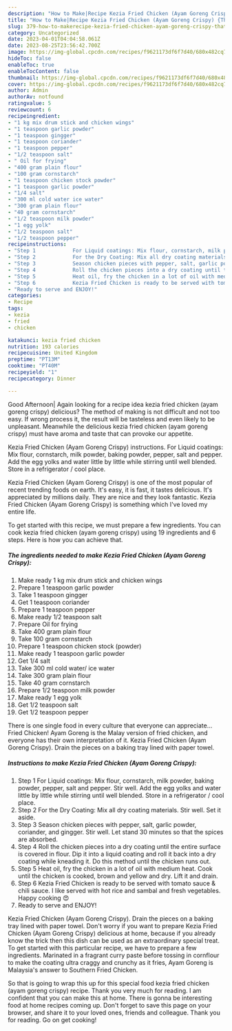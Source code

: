 ```yaml
---
description: "How to Make|Recipe Kezia Fried Chicken (Ayam Goreng Crispy) {That is Simple"
title: "How to Make|Recipe Kezia Fried Chicken (Ayam Goreng Crispy) {That is Simple"
slug: 379-how-to-makerecipe-kezia-fried-chicken-ayam-goreng-crispy-that-is-simple
category: Uncategorized
date: 2023-04-01T04:04:58.061Z
date: 2023-08-25T23:56:42.700Z
image: https://img-global.cpcdn.com/recipes/f9621173df6f7d40/680x482cq70/kezia-fried-chicken-ayam-goreng-crispy-recipe-main-photo.jpg
hideToc: false
enableToc: true
enableTocContent: false
thumbnail: https://img-global.cpcdn.com/recipes/f9621173df6f7d40/680x482cq70/kezia-fried-chicken-ayam-goreng-crispy-recipe-main-photo.jpg
cover: https://img-global.cpcdn.com/recipes/f9621173df6f7d40/680x482cq70/kezia-fried-chicken-ayam-goreng-crispy-recipe-main-photo.jpg
author: Admin
authorAv: notfound
ratingvalue: 5
reviewcount: 6
recipeingredient:
- "1 kg mix drum stick and chicken wings"
- "1 teaspoon garlic powder"
- "1 teaspoon gingger"
- "1 teaspoon coriander"
- "1 teaspoon pepper"
- "1/2 teaspoon salt"
- " Oil for frying"
- "400 gram plain flour"
- "100 gram cornstarch"
- "1 teaspoon chicken stock powder"
- "1 teaspoon garlic powder"
- "1/4 salt"
- "300 ml cold water ice water"
- "300 gram plain flour"
- "40 gram cornstarch"
- "1/2 teaspoon milk powder"
- "1 egg yolk"
- "1/2 teaspoon salt"
- "1/2 teaspoon pepper"
recipeinstructions:
- "Step 1            For Liquid coatings: Mix flour, cornstarch, milk powder, baking powder, pepper, salt and pepper. Stir well. Add the egg yolks and water little by little while stirring until well blended. Store in a refrigerator / cool place."
- "Step 2            For the Dry Coating: Mix all dry coating materials. Stir well. Set it aside."
- "Step 3            Season chicken pieces with pepper, salt, garlic powder, coriander, and gingger. Stir well. Let stand 30 minutes so that the spices are absorbed."
- "Step 4            Roll the chicken pieces into a dry coating until the entire surface is covered in flour. Dip it into a liquid coating and roll it back into a dry coating while kneading it. Do this method until the chicken runs out."
- "Step 5            Heat oil, fry the chicken in a lot of oil with medium heat. Cook until the chicken is cooked, brown and yellow and dry. Lift it and drain."
- "Step 6            Kezia Fried Chicken is ready to be served with tomato sauce &amp; chili sauce. I like served with hot rice and sambal and fresh vegetables. Happy cooking 😍"
- "Ready to serve and ENJOY!"
categories:
- Recipe
tags:
- kezia
- fried
- chicken

katakunci: kezia fried chicken 
nutrition: 193 calories
recipecuisine: United Kingdom
preptime: "PT13M"
cooktime: "PT40M"
recipeyield: "1"
recipecategory: Dinner

---
```



Good Afternoon| Again looking for a recipe idea kezia fried chicken (ayam goreng crispy) delicious? The method of making is not difficult and not too easy. If wrong process it, the result will be tasteless and even likely to be unpleasant. Meanwhile the delicious kezia fried chicken (ayam goreng crispy) must have aroma and taste that can provoke our appetite.





Kezia Fried Chicken (Ayam Goreng Crispy) instructions. For Liquid coatings: Mix flour, cornstarch, milk powder, baking powder, pepper, salt and pepper. Add the egg yolks and water little by little while stirring until well blended. Store in a refrigerator / cool place.

Kezia Fried Chicken (Ayam Goreng Crispy) is one of the most popular of recent trending foods on earth. It's easy, it is fast, it tastes delicious. It's appreciated by millions daily. They are nice and they look fantastic. Kezia Fried Chicken (Ayam Goreng Crispy) is something which I've loved my entire life.


To get started with this recipe, we must prepare a few ingredients. You can cook kezia fried chicken (ayam goreng crispy) using 19 ingredients and 6 steps. Here is how you can achieve that.

<!--inarticleads1-->

##### The ingredients needed to make Kezia Fried Chicken (Ayam Goreng Crispy):

1. Make ready 1 kg mix drum stick and chicken wings
1. Prepare 1 teaspoon garlic powder
1. Take 1 teaspoon gingger
1. Get 1 teaspoon coriander
1. Prepare 1 teaspoon pepper
1. Make ready 1/2 teaspoon salt
1. Prepare  Oil for frying
1. Take 400 gram plain flour
1. Take 100 gram cornstarch
1. Prepare 1 teaspoon chicken stock (powder)
1. Make ready 1 teaspoon garlic powder
1. Get 1/4 salt
1. Take 300 ml cold water/ ice water
1. Take 300 gram plain flour
1. Take 40 gram cornstarch
1. Prepare 1/2 teaspoon milk powder
1. Make ready 1 egg yolk
1. Get 1/2 teaspoon salt
1. Get 1/2 teaspoon pepper


There is one single food in every culture that everyone can appreciate… Fried Chicken! Ayam Goreng is the Malay version of fried chicken, and everyone has their own interpretation of it. Kezia Fried Chicken (Ayam Goreng Crispy). Drain the pieces on a baking tray lined with paper towel. 

<!--inarticleads2-->

##### Instructions to make Kezia Fried Chicken (Ayam Goreng Crispy):

1. Step 1            For Liquid coatings: Mix flour, cornstarch, milk powder, baking powder, pepper, salt and pepper. Stir well. Add the egg yolks and water little by little while stirring until well blended. Store in a refrigerator / cool place.
1. Step 2            For the Dry Coating: Mix all dry coating materials. Stir well. Set it aside.
1. Step 3            Season chicken pieces with pepper, salt, garlic powder, coriander, and gingger. Stir well. Let stand 30 minutes so that the spices are absorbed.
1. Step 4            Roll the chicken pieces into a dry coating until the entire surface is covered in flour. Dip it into a liquid coating and roll it back into a dry coating while kneading it. Do this method until the chicken runs out.
1. Step 5            Heat oil, fry the chicken in a lot of oil with medium heat. Cook until the chicken is cooked, brown and yellow and dry. Lift it and drain.
1. Step 6            Kezia Fried Chicken is ready to be served with tomato sauce &amp; chili sauce. I like served with hot rice and sambal and fresh vegetables. Happy cooking 😍
1. Ready to serve and ENJOY!

Kezia Fried Chicken (Ayam Goreng Crispy). Drain the pieces on a baking tray lined with paper towel. Don&#39;t worry if you want to prepare Kezia Fried Chicken (Ayam Goreng Crispy) delicious at home, because if you already know the trick then this dish can be used as an extraordinary special treat. To get started with this particular recipe, we have to prepare a few ingredients. Marinated in a fragrant curry paste before tossing in cornflour to make the coating ultra craggy and crunchy as it fries, Ayam Goreng is Malaysia&#39;s answer to Southern Fried Chicken. 

So that is going to wrap this up for this special food kezia fried chicken (ayam goreng crispy) recipe. Thank you very much for reading. I am confident that you can make this at home. There is gonna be interesting food at home recipes coming up. Don't forget to save this page on your browser, and share it to your loved ones, friends and colleague. Thank you for reading. Go on get cooking!
